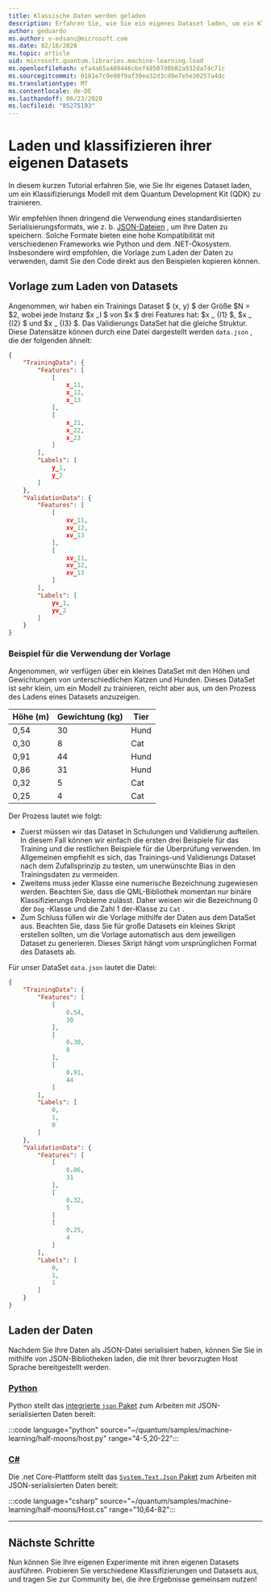 ```yaml
---
title: Klassische Daten werden geladen
description: Erfahren Sie, wie Sie ein eigenes Dataset laden, um ein Klassifizierungs Modell mit dem Microsoft Quantum Development Kit (QDK) zu trainieren.
author: geduardo
ms.author: v-edsanc@microsoft.com
ms.date: 02/16/2020
ms.topic: article
uid: microsoft.quantum.libraries.machine-learning.load
ms.openlocfilehash: efa4a65a489446cbef48507d0b02a932da74c71c
ms.sourcegitcommit: 0181e7c9e98f9af30ea32d3cd8e7e5e30257a4dc
ms.translationtype: MT
ms.contentlocale: de-DE
ms.lasthandoff: 06/23/2020
ms.locfileid: "85275193"
---
```

# <a name="load-and-classify-your-own-datasets"></a>Laden und klassifizieren ihrer eigenen Datasets

In diesem kurzen Tutorial erfahren Sie, wie Sie Ihr eigenes Dataset laden, um ein Klassifizierungs Modell mit dem Quantum Development Kit (QDK) zu trainieren.

Wir empfehlen Ihnen dringend die Verwendung eines standardisierten Serialisierungsformats, wie z. b. [JSON-Dateien](https://en.wikipedia.org/wiki/JSON) , um Ihre Daten zu speichern.
Solche Formate bieten eine hohe Kompatibilität mit verschiedenen Frameworks wie Python und dem .NET-Ökosystem.
Insbesondere wird empfohlen, die Vorlage zum Laden der Daten zu verwenden, damit Sie den Code direkt aus den Beispielen kopieren können.

## <a name="template-for-loading-your-datasets"></a>Vorlage zum Laden von Datasets

Angenommen, wir haben ein Trainings Dataset $ (x, y) $ der Größe $N = $2, wobei jede Instanz $x _I $ von $x $ drei Features hat: $x _ {I1} $, $x _ {I2} $ und $x _ {I3} $.
Das Validierungs DataSet hat die gleiche Struktur.
Diese Datensätze können durch eine Datei dargestellt werden `data.json` , die der folgenden ähnelt:

```json
{
    "TrainingData": {
        "Features": [
            [
                x_11,
                x_12,
                x_13
            ],
            [
                x_21,
                x_22,
                x_23
            ]
        ],
        "Labels": [
            y_1,
            y_2
        ]
    },
    "ValidationData": {
        "Features": [
            [
                xv_11,
                xv_12,
                xv_13
            ],
            [
                xv_11,
                xv_12,
                xv_13
            ]
        ],
        "Labels": [
            yv_1,
            yv_2
        ]
    }
}
```

### <a name="example-using-the-template"></a>Beispiel für die Verwendung der Vorlage

Angenommen, wir verfügen über ein kleines DataSet mit den Höhen und Gewichtungen von unterschiedlichen Katzen und Hunden. Dieses DataSet ist sehr klein, um ein Modell zu trainieren, reicht aber aus, um den Prozess des Ladens eines Datasets anzuzeigen.

| Höhe (m) | Gewichtung (kg) | Tier |
|-----------|------------|--------|
| 0,54      | 30         | Hund    |
| 0,30      | 8          | Cat    |
| 0,91      | 44         | Hund    |
| 0,86      | 31          | Hund    |
| 0,32      | 5         | Cat    |
| 0,25      | 4          | Cat    |

Der Prozess lautet wie folgt:

- Zuerst müssen wir das Dataset in Schulungen und Validierung aufteilen. In diesem Fall können wir einfach die ersten drei Beispiele für das Training und die restlichen Beispiele für die Überprüfung verwenden. Im Allgemeinen empfiehlt es sich, das Trainings-und Validierungs Dataset nach dem Zufallsprinzip zu testen, um unerwünschte Bias in den Trainingsdaten zu vermeiden.
- Zweitens muss jeder Klasse eine numerische Bezeichnung zugewiesen werden. Beachten Sie, dass die QML-Bibliothek momentan nur binäre Klassifizierungs Probleme zulässt. Daher weisen wir die Bezeichnung 0 der `Dog` -Klasse und die Zahl 1 der-Klasse zu `Cat` .
- Zum Schluss füllen wir die Vorlage mithilfe der Daten aus dem DataSet aus. Beachten Sie, dass Sie für große Datasets ein kleines Skript erstellen sollten, um die Vorlage automatisch aus dem jeweiligen Dataset zu generieren. Dieses Skript hängt vom ursprünglichen Format des Datasets ab.

Für unser DataSet `data.json` lautet die Datei:

```json
{
    "TrainingData": {
        "Features": [
            [
                0.54,
                30
            ],
            [
                0.30,
                8
            ],
            [
                0.91,
                44
            ]
        ],
        "Labels": [
            0,
            1,
            0
        ]
    },
    "ValidationData": {
        "Features": [
            [
                0.86,
                31
            ],
            [
                0.32,
                5
            ]
            [
                0.25,
                4
            ]
        ],
        "Labels": [
            0,
            1,
            1
        ]
    }
}

```

## <a name="loading-the-data"></a>Laden der Daten

Nachdem Sie Ihre Daten als JSON-Datei serialisiert haben, können Sie Sie in mithilfe von JSON-Bibliotheken laden, die mit Ihrer bevorzugten Host Sprache bereitgestellt werden.

### <a name="python"></a>[Python](#tab/tabid-python)

Python stellt das [integrierte `json` Paket](https://docs.python.org/3.7/library/json.html) zum Arbeiten mit JSON-serialisierten Daten bereit:

:::code language="python" source="~/quantum/samples/machine-learning/half-moons/host.py" range="4-5,20-22":::

### <a name="c"></a>[C#](#tab/tabid-csharp)

Die .net Core-Plattform stellt das [ `System.Text.Json` Paket](https://www.nuget.org/packages/System.Text.Json) zum Arbeiten mit JSON-serialisierten Daten bereit:

:::code language="csharp" source="~/quantum/samples/machine-learning/half-moons/Host.cs" range="10,64-82":::

***

## <a name="next-steps"></a>Nächste Schritte

Nun können Sie Ihre eigenen Experimente mit ihren eigenen Datasets ausführen. Probieren Sie verschiedene Klassifizierungen und Datasets aus, und tragen Sie zur Community bei, die ihre Ergebnisse gemeinsam nutzen!
